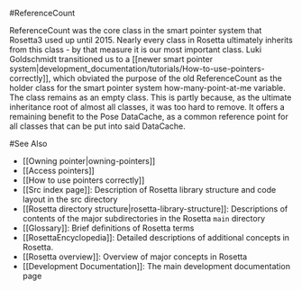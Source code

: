 #ReferenceCount

ReferenceCount was the core class in the smart pointer system that Rosetta3 used up until 2015. 
Nearly every class in Rosetta ultimately inherits from this class - by that measure it is our most important class. 
Luki Goldschmidt transitioned us to a [[newer smart pointer system|development_documentation/tutorials/How-to-use-pointers-correctly]], which obviated the purpose of the old ReferenceCount as the holder class for the smart pointer system how-many-point-at-me variable.
The class remains as an empty class.
This is partly because, as the ultimate inheritance root of almost all classes, it was too hard to remove. 
It offers a remaining benefit to the Pose DataCache, as a common reference point for all classes that can be put into said DataCache.

#See Also
* [[Owning pointer|owning-pointers]]
* [[Access pointers]]
* [[How to use pointers correctly]]
* [[Src index page]]: Description of Rosetta library structure and code layout in the src directory
* [[Rosetta directory structure|rosetta-library-structure]]: Descriptions of contents of the major subdirectories in the Rosetta `main` directory
* [[Glossary]]: Brief definitions of Rosetta terms
* [[RosettaEncyclopedia]]: Detailed descriptions of additional concepts in Rosetta.
* [[Rosetta overview]]: Overview of major concepts in Rosetta
* [[Development Documentation]]: The main development documentation page

<!--- search optimization
ReferenceCount
ReferenceCount
ReferenceCount
--->